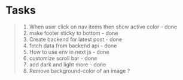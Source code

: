 # Tasks

> 1. When user click on nav items then show active color - done
> 2. make footer sticky to bottom - done
> 3. Create backend for latest post - done
> 4. fetch data from backend api - done
> 5. How to use env in next js - done
> 6. customize scroll bar - done
> 7. add dark and light more - done
> 8. Remove background-color of an image ?
